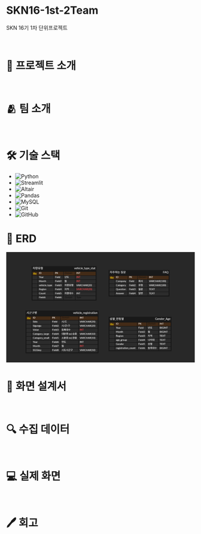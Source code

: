 # SKN16-1st-2Team
SKN 16기 1차 단위프로젝트

<br>

# 📌 프로젝트 소개
<br>

# 🫂 팀 소개
<br>


# 🛠 기술 스택
- ![Python](https://img.shields.io/badge/Python-3776AB?logo=python&logoColor=white)
- ![Streamlit](https://img.shields.io/badge/Streamlit-FF4B4B?logo=streamlit&logoColor=white)
- ![Altair](https://img.shields.io/badge/Altair-1E1E1E?logo=chartdotjs&logoColor=white)
- ![Pandas](https://img.shields.io/badge/Pandas-150458?logo=pandas&logoColor=white)
- ![MySQL](https://img.shields.io/badge/MySQL-4479A1?logo=mysql&logoColor=white)
- ![Git](https://img.shields.io/badge/Git-F05032?logo=git&logoColor=white)
- ![GitHub](https://img.shields.io/badge/GitHub-181717?logo=github&logoColor=white)


# 📄 ERD
![ERD](image/erd.png)

# 📄 화면 설계서
<br>


# 🔍 수집 데이터
<br>

# 💻 실제 화면
<br>

# 🖊 회고
<br>
